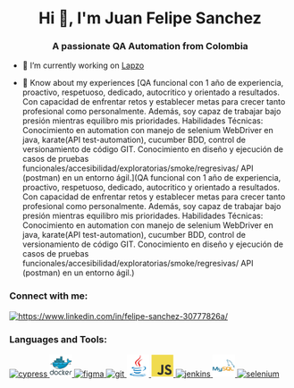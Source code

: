 <h1 align="center">Hi 👋, I'm Juan Felipe Sanchez</h1>
<h3 align="center">A passionate QA Automation from Colombia</h3>

- 🔭 I’m currently working on [Lapzo](https://www.linkedin.com/company/lapzomx/mycompany/verification/)

- 📄 Know about my experiences [QA funcional con 1 año de experiencia, proactivo, respetuoso, dedicado, autocritico y orientado a resultados. Con capacidad de enfrentar retos y establecer metas para crecer tanto profesional como personalmente. Además, soy capaz de trabajar bajo presión mientras equilibro mis prioridades. Habilidades Técnicas: Conocimiento en automation con manejo de selenium WebDriver en java, karate(API test-automation), cucumber BDD, control de versionamiento de código GIT. Conocimiento en diseño y ejecución de casos de pruebas funcionales/accesibilidad/exploratorias/smoke/regresivas/ API (postman) en un entorno ágil.](QA funcional con 1 año de experiencia, proactivo, respetuoso, dedicado, autocritico y orientado a resultados. Con capacidad de enfrentar retos y establecer metas para crecer tanto profesional como personalmente. Además, soy capaz de trabajar bajo presión mientras equilibro mis prioridades. Habilidades Técnicas: Conocimiento en automation con manejo de selenium WebDriver en java, karate(API test-automation), cucumber BDD, control de versionamiento de código GIT. Conocimiento en diseño y ejecución de casos de pruebas funcionales/accesibilidad/exploratorias/smoke/regresivas/ API (postman) en un entorno ágil.)

<h3 align="left">Connect with me:</h3>
<p align="left">
<a href="https://linkedin.com/in/https://www.linkedin.com/in/felipe-sanchez-30777826a/" target="blank"><img align="center" src="https://raw.githubusercontent.com/rahuldkjain/github-profile-readme-generator/master/src/images/icons/Social/linked-in-alt.svg" alt="https://www.linkedin.com/in/felipe-sanchez-30777826a/" height="30" width="40" /></a>
</p>

<h3 align="left">Languages and Tools:</h3>
<p align="left"> <a href="https://www.cypress.io" target="_blank" rel="noreferrer"> <img src="https://raw.githubusercontent.com/simple-icons/simple-icons/6e46ec1fc23b60c8fd0d2f2ff46db82e16dbd75f/icons/cypress.svg" alt="cypress" width="40" height="40"/> </a> <a href="https://www.docker.com/" target="_blank" rel="noreferrer"> <img src="https://raw.githubusercontent.com/devicons/devicon/master/icons/docker/docker-original-wordmark.svg" alt="docker" width="40" height="40"/> </a> <a href="https://www.figma.com/" target="_blank" rel="noreferrer"> <img src="https://www.vectorlogo.zone/logos/figma/figma-icon.svg" alt="figma" width="40" height="40"/> </a> <a href="https://git-scm.com/" target="_blank" rel="noreferrer"> <img src="https://www.vectorlogo.zone/logos/git-scm/git-scm-icon.svg" alt="git" width="40" height="40"/> </a> <a href="https://www.java.com" target="_blank" rel="noreferrer"> <img src="https://raw.githubusercontent.com/devicons/devicon/master/icons/java/java-original.svg" alt="java" width="40" height="40"/> </a> <a href="https://developer.mozilla.org/en-US/docs/Web/JavaScript" target="_blank" rel="noreferrer"> <img src="https://raw.githubusercontent.com/devicons/devicon/master/icons/javascript/javascript-original.svg" alt="javascript" width="40" height="40"/> </a> <a href="https://www.jenkins.io" target="_blank" rel="noreferrer"> <img src="https://www.vectorlogo.zone/logos/jenkins/jenkins-icon.svg" alt="jenkins" width="40" height="40"/> </a> <a href="https://www.mysql.com/" target="_blank" rel="noreferrer"> <img src="https://raw.githubusercontent.com/devicons/devicon/master/icons/mysql/mysql-original-wordmark.svg" alt="mysql" width="40" height="40"/> </a> <a href="https://www.selenium.dev" target="_blank" rel="noreferrer"> <img src="https://raw.githubusercontent.com/detain/svg-logos/780f25886640cef088af994181646db2f6b1a3f8/svg/selenium-logo.svg" alt="selenium" width="40" height="40"/> </a> </p>
